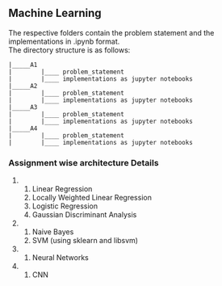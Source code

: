 ## Machine Learning    

The respective folders contain the problem statement and the implementations in .ipynb format.    
The directory structure is as follows:


```
|_____A1                                                            
|        |____ problem_statement           
|        |____ implementations as jupyter notebooks           
|_____A2                            
|        |____ problem_statement       
|        |____ implementations as jupyter notebooks       
|_____A3       
|        |____ problem_statement       
|        |____ implementations as jupyter notebooks       
|_____A4         
|        |____ problem_statement       
|        |____ implementations as jupyter notebooks        
```

### Assignment wise architecture Details     
1. 1. Linear Regression
   2. Locally Weighted Linear Regression
   3. Logistic Regression
   4. Gaussian Discriminant Analysis
2. 1. Naive Bayes
   2. SVM (using sklearn and libsvm)
3. 1. Neural Networks
4. 1. CNN
